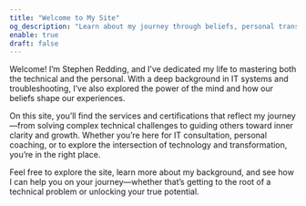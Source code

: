 ```yaml
---
title: "Welcome to My Site"
og_description: "Learn about my journey through beliefs, personal transformation, and technical expertise, helping others unlock their potential and achieve meaningful change." # OpenGraph description for this page
enable: true
draft: false
---
```

Welcome! I’m Stephen Redding, and I’ve dedicated my life to mastering both the technical and the personal. With a deep background in IT systems and troubleshooting, I’ve also explored the power of the mind and how our beliefs shape our experiences.

On this site, you’ll find the services and certifications that reflect my journey—from solving complex technical challenges to guiding others toward inner clarity and growth. Whether you’re here for IT consultation, personal coaching, or to explore the intersection of technology and transformation, you’re in the right place.

Feel free to explore the site, learn more about my background, and see how I can help you on your journey—whether that’s getting to the root of a technical problem or unlocking your true potential.